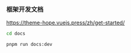 
### 框架开发文档

https://theme-hope.vuejs.press/zh/get-started/

```bash
cd docs

pnpm run docs:dev
```

